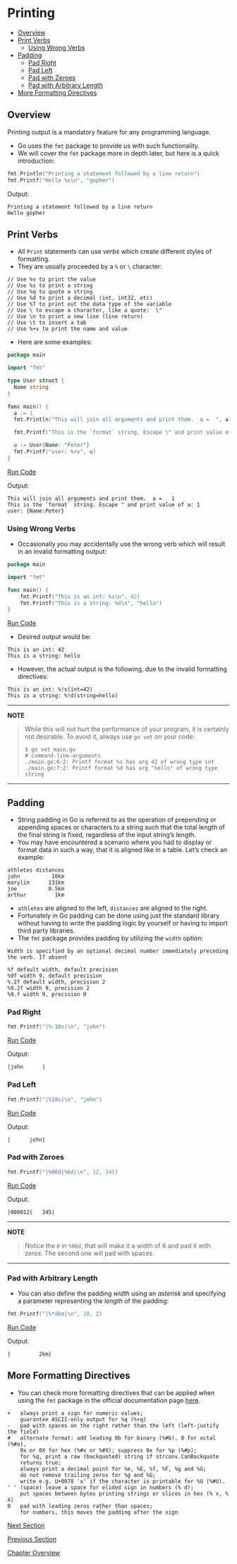 # Printing

- [Overview](#overview)
- [Print Verbs](#print-verbs)
    - [Using Wrong Verbs](#using-wrong-verbs)
- [Padding](#padding)
    - [Pad Right](#pad-right)
    - [Pad Left](#pad-left)
    - [Pad with Zeroes](#pad-with-zeroes)
    - [Pad with Arbitrary Length](#pad-with-arbitrary-length)
- [More Formatting Directives](#more-formatting-directives)

## Overview

Printing output is a mandatory feature for any programming language.

- Go uses the `fmt` package to provide us with such functionality.
- We will cover the `fmt` package more in depth later, but here is a quick introduction:

```go
fmt.Println("Printing a statement followed by a line return")
fmt.Printf("Hello %s\n", "gopher")
```

Output:

```
Printing a statement followed by a line return
Hello gopher
```

## Print Verbs

- All `Print` statements can use _verbs_ which create different styles of formatting.
- They are usually proceeded by a `%` or `\` character:

```
// Use %v to print the value
// Use %s to print a string
// Use %q to quote a string
// Use %d to print a decimal (int, int32, etc)
// Use %T to print out the data type of the variable
// Use \ to escape a character, like a quote:  \"
// Use \n to print a new line (line return)
// Use \t to insert a tab
// Use %+v to print the name and value
```

- Here are some examples:

```go
package main

import "fmt"

type User struct {
  Name string
}

func main() {
  a := 1
  fmt.Println("This will join all arguments and print them.  a =  ", a)

  fmt.Printf("This is the `format` string. Escape \" and print value of a: %v\n", a)

  u := User{Name: "Peter"}
  fmt.Printf("user: %+v", u)
}
```

[Run Code](https://play.golang.org/p/SAXIMIgrjDW)

Output:

```
This will join all arguments and print them.  a =   1
This is the `format` string. Escape " and print value of a: 1
user: {Name:Peter}
```

### Using Wrong Verbs

- Occasionally you may accidentally use the wrong verb which will result in an invalid formatting output:

```go
package main

import "fmt"

func main() {
	fmt.Printf("This is an int: %s\n", 42)
	fmt.Printf("This is a string: %d\n", "hello")
}
```

[Run Code](https://play.golang.org/p/B5lHfvqUmz3)

- Desired output would be:

```
This is an int: 42
This is a string: hello
```

- However, the actual output is the following, due to the invalid formatting directives:

```
This is an int: %!s(int=42)
This is a string: %!d(string=hello)
```

---
__NOTE__

> While this will not hurt the performance of your program, it is certainly not desirable. To avoid it, always use
> `go vet` on your code:
> ```
> $ go vet main.go
> # command-line-arguments
> ./main.go:6:2: Printf format %s has arg 42 of wrong type int
> ./main.go:7:2: Printf format %d has arg "hello" of wrong type string
> ```
---

## Padding

- String padding in Go is referred to as the operation of prepending or appending spaces or characters to a string such
  that the total length of the final string is fixed, regardless of the input string’s length.
- You may have encountered a scenario where you had to display or format data in such a way, that it is aligned like in
  a table. Let’s check an example:

```
athletes distances
john          10km
marylin      131km
joe          0.5km
arthur         1km
```

- `athletes` are aligned to the left, `distances` are aligned to the right.
- Fortunately in Go padding can be done using just the standard library without having to write the padding logic by
  yourself or having to import third party libraries.
- The `fmt` package provides padding by utilizing the `width` option:

```
Width is specified by an optional decimal number immediately preceding the verb. If absent

%f default width, default precision
%9f width 9, default precision
%.2f default width, precision 2
%9.2f width 9, precision 2
%9.f width 9, precision 0
```

### Pad Right

```go
fmt.Printf("|%-10s|\n", "john")
```

[Run Code](https://play.golang.org/p/ln1wJ0gkuKA)

Output:

```
|john      |
```

### Pad Left

```go
fmt.Printf("|%10s|\n", "john")
```

[Run Code](https://play.golang.org/p/0-_DkCuw8pm)

Output:

```
|      john|
```

### Pad with Zeroes

```go
fmt.Printf("|%06d|%6d|\n", 12, 345)
```

[Run Code](https://play.golang.org/p/v0HxF7v-Art)

Output:

```
|000012|   345|
```

---
__NOTE__
> Notice the `0` in `%06d`, that will make it a width of 6 and pad it with zeros. The second one will pad with spaces.
---

### Pad with Arbitrary Length

- You can also define the padding _width_ using an _asterisk_ and specifying a parameter representing the _length_ of
  the padding:

```go
fmt.Printf("|%*dkm|\n", 10, 2)
```

[Run Code](https://play.golang.org/p/fOP36RHLnop)

Output:

```
|         2km|
```

## More Formatting Directives

- You can check more formatting directives that can be applied when using the `fmt` package in the official
  documentation page [here](https://pkg.go.dev/fmt#pkg-overview).

```
+	always print a sign for numeric values;
	guarantee ASCII-only output for %q (%+q)
-	pad with spaces on the right rather than the left (left-justify the field)
#	alternate format: add leading 0b for binary (%#b), 0 for octal (%#o),
	0x or 0X for hex (%#x or %#X); suppress 0x for %p (%#p);
	for %q, print a raw (backquoted) string if strconv.CanBackquote
	returns true;
	always print a decimal point for %e, %E, %f, %F, %g and %G;
	do not remove trailing zeros for %g and %G;
	write e.g. U+0078 'x' if the character is printable for %U (%#U).
' '	(space) leave a space for elided sign in numbers (% d);
	put spaces between bytes printing strings or slices in hex (% x, % X)
0	pad with leading zeros rather than spaces;
	for numbers, this moves the padding after the sign
```

[Next Section](08-utf-8.md)

[Previous Section](06-strings.md)

[Chapter Overview](README.md)

